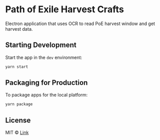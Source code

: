 # Path of Exile Harvest Crafts

Electron application that uses OCR to read PoE harvest window and get harvest data. 

## Starting Development

Start the app in the `dev` environment:

```bash
yarn start
```

## Packaging for Production

To package apps for the local platform:

```bash
yarn package
```

## License

MIT © [Link](https://github.com/PezeM/poe-harvest-crafts/main/LICENSE.md)
